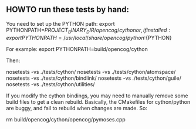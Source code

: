 
HOWTO run these tests by hand:
------------------------------

You need to set up the PYTHON path:
export PYTHONPATH=${PROJECT_BINARY_DIR}/opencog/cython
or, if installed:
export PYTHONPATH=/usr/local/share/opencog/python:${PYTHON}

For example:
export PYTHONPATH=build/opencog/cython

Then:

nosetests -vs ./tests/cython/
nosetests -vs ./tests/cython/atomspace/
nosetests -vs ./tests/cython/bindlink/
nosetests -vs ./tests/cython/guile/
nosetests -vs ./tests/cython/utilities/


If you modify the cython bindings, you may need to manually remove
some build files to get a clean rebuild.  Basically, the CMakefiles
for cython/python are buggy, and fail to rebuild when changes are made.
So:

rm build/opencog/cython/opencog/pymoses.cpp
